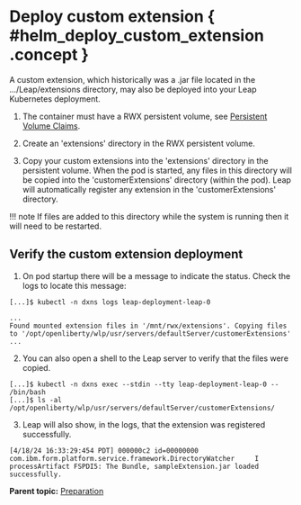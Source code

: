 # Deploy custom extension { #helm_deploy_custom_extension .concept }

A custom extension, which historically was a .jar file located in the .../Leap/extensions directory, may also be deployed into your Leap Kubernetes deployment.

1. The container must have a RWX persistent volume, see [Persistent Volume Claims](helm_persistent_volume.md).

2. Create an 'extensions' directory in the RWX persistent volume.

3. Copy your custom extensions into the 'extensions' directory in the persistent volume.  When the pod is started, any files in this directory will be copied into the 'customerExtensions' directory (within the pod).  Leap will automatically register any extension in the 'customerExtensions' directory.

!!! note
    If files are added to this directory while the system is running then it will need to be restarted.


## Verify the custom extension deployment

1. On pod startup there will be a message to indicate the status. Check the logs to locate this message:

```
[...]$ kubectl -n dxns logs leap-deployment-leap-0

...
Found mounted extension files in '/mnt/rwx/extensions'. Copying files to '/opt/openliberty/wlp/usr/servers/defaultServer/customerExtensions'
...
```

2. You can also open a shell to the Leap server to verify that the files were copied.

```
[...]$ kubectl -n dxns exec --stdin --tty leap-deployment-leap-0 -- /bin/bash
[...]$ ls -al /opt/openliberty/wlp/usr/servers/defaultServer/customerExtensions/
```

3. Leap will also show, in the logs, that the extension was registered successfully.

```
[4/18/24 16:33:29:454 PDT] 000000c2 id=00000000 com.ibm.form.platform.service.framework.DirectoryWatcher     I processArtifact FSPDI5: The Bundle, sampleExtension.jar loaded successfully.
```

**Parent topic:** [Preparation](helm_preparation.md)

